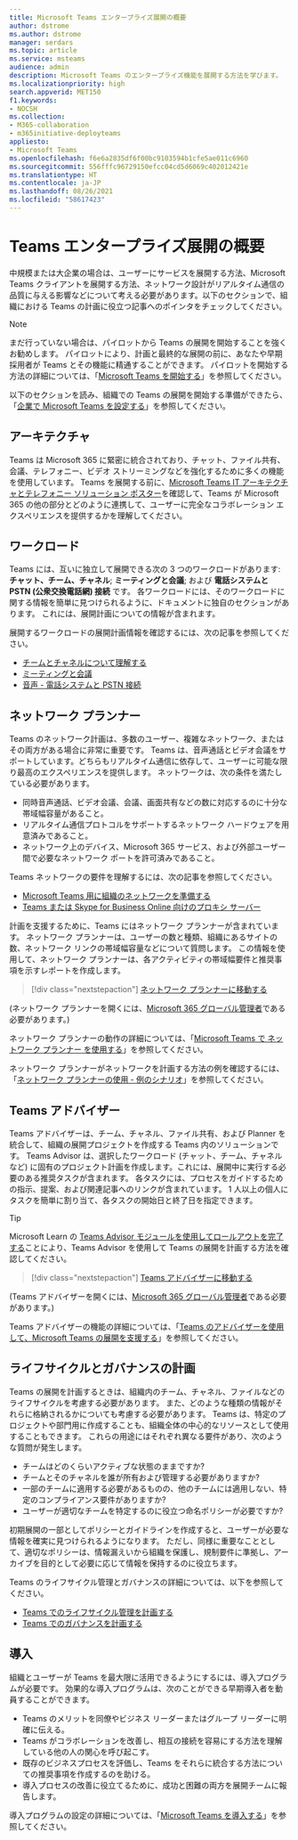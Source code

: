 ```yaml
---
title: Microsoft Teams エンタープライズ展開の概要
author: dstrome
ms.author: dstrome
manager: serdars
ms.topic: article
ms.service: msteams
audience: admin
description: Microsoft Teams のエンタープライズ機能を展開する方法を学びます。
ms.localizationpriority: high
search.appverid: MET150
f1.keywords:
- NOCSH
ms.collection:
- M365-collaboration
- m365initiative-deployteams
appliesto:
- Microsoft Teams
ms.openlocfilehash: f6e6a2835df6f00bc9103594b1cfe5ae011c6960
ms.sourcegitcommit: 556fffc96729150efcc04cd5d6069c402012421e
ms.translationtype: HT
ms.contentlocale: ja-JP
ms.lasthandoff: 08/26/2021
ms.locfileid: "58617423"
---
```

# <a name="teams-enterprise-deployment-overview"></a>Teams エンタープライズ展開の概要

中規模または大企業の場合は、ユーザーにサービスを展開する方法、Microsoft Teams クライアントを展開する方法、ネットワーク設計がリアルタイム通信の品質に与える影響などについて考える必要があります。以下のセクションで、組織における Teams の計画に役立つ記事へのポインタをチェックしてください。

> [!NOTE]
> まだ行っていない場合は、パイロットから Teams の展開を開始することを強くお勧めします。 パイロットにより、計画と最終的な展開の前に、あなたや早期採用者が Teams とその機能に精通することができます。 パイロットを開始する方法の詳細については、「[Microsoft Teams を開始する](get-started-with-teams-quick-start.md)」を参照してください。

以下のセクションを読み、組織での Teams の展開を開始する準備ができたら、「[企業で Microsoft Teams を設定する](deploy-enterprise-setup.md)」を参照してください。

## <a name="architecture"></a>アーキテクチャ

Teams は Microsoft 365 に緊密に統合されており、チャット、ファイル共有、会議、テレフォニー、ビデオ ストリーミングなどを強化するために多くの機能を使用しています。 Teams を展開する前に、[Microsoft Teams IT アーキテクチャとテレフォニー ソリューション ポスター](teams-architecture-solutions-posters.md)を確認して、Teams が Microsoft 365 の他の部分とどのように連携して、ユーザーに完全なコラボレーション エクスペリエンスを提供するかを理解してください。

## <a name="workloads"></a>ワークロード

Teams には、互いに独立して展開できる次の 3 つのワークロードがあります: **チャット、チーム、チャネル**; **ミーティングと会議**; および **電話システムと PSTN (公衆交換電話網) 接続** です。 各ワークロードには、そのワークロードに関する情報を簡単に見つけられるように、ドキュメントに独自のセクションがあります。 これには、展開計画についての情報が含まれます。

展開するワークロードの展開計画情報を確認するには、次の記事を参照してください。

- [チームとチャネルについて理解する](deploy-chat-teams-channels-microsoft-teams-landing-page.md)
- [ミーティングと会議](deploy-meetings-microsoft-teams-landing-page.md)
- [音声 - 電話システムと PSTN 接続](cloud-voice-landing-page.md)

## <a name="network-planner"></a>ネットワーク プランナー

Teams のネットワーク計画は、多数のユーザー、複雑なネットワーク、またはその両方がある場合に非常に重要です。 Teams は、音声通話とビデオ会議をサポートしています。どちらもリアルタイム通信に依存して、ユーザーに可能な限り最高のエクスペリエンスを提供します。 ネットワークは、次の条件を満たしている必要があります。

- 同時音声通話、ビデオ会議、会議、画面共有などの数に対応するのに十分な帯域幅容量があること。
- リアルタイム通信プロトコルをサポートするネットワーク ハードウェアを用意済みであること。
- ネットワーク上のデバイス、Microsoft 365 サービス、および外部ユーザー間で必要なネットワーク ポートを許可済みであること。

Teams ネットワークの要件を理解するには、次の記事を参照してください。

- [Microsoft Teams 用に組織のネットワークを準備する](prepare-network.md)
- [Teams または Skype for Business Online 向けのプロキシ サーバー](proxy-servers-for-skype-for-business-online.md)

計画を支援するために、Teams にはネットワーク プランナーが含まれています。 ネットワーク プランナーは、ユーザーの数と種類、組織にあるサイトの数、ネットワーク リンクの帯域幅容量などについて質問します。 この情報を使用して、ネットワーク プランナーは、各アクティビティの帯域幅要件と推奨事項を示すレポートを作成します。

 > [!div class="nextstepaction"]
> [ネットワーク プランナーに移動する](https://admin.teams.microsoft.com/networkplanner/organization)

(ネットワーク プランナーを開くには、[Microsoft 365 グローバル管理者](/microsoft-365/admin/add-users/about-admin-roles#commonly-used-microsoft-365-admin-center-roles)である必要があります。)

ネットワーク プランナーの動作の詳細については、「[Microsoft Teams で ネットワーク プランナー を使用する](network-planner.md)」を参照してください。

ネットワーク プランナーがネットワークを計画する方法の例を確認するには、「[ネットワーク プランナーの使用 - 例のシナリオ](tutorial-network-planner-example.yml)」を参照してください。

## <a name="teams-advisor"></a>Teams アドバイザー

Teams アドバイザーは、チーム、チャネル、ファイル共有、および Planner を統合して、組織の展開プロジェクトを作成する Teams 内のソリューションです。 Teams Advisor は、選択したワークロード (チャット、チーム、チャネルなど) に固有のプロジェクト計画を作成します。これには、展開中に実行する必要のある推奨タスクが含まれます。 各タスクには、プロセスをガイドするための指示、提案、および関連記事へのリンクが含まれています。 1 人以上の個人にタスクを簡単に割り当て、各タスクの開始日と終了日を指定できます。

> [!TIP]
> Microsoft Learn の [Teams Advisor モジュールを使用してロールアウトを完了する](/learn/modules/m365-teams-rollout-using-advisor/)ことにより、Teams Advisor を使用して Teams の展開を計画する方法を確認してください。

> [!div class="nextstepaction"]
> [Teams アドバイザーに移動する](https://admin.teams.microsoft.com/teams-deployment)

(Teams アドバイザーを開くには、[Microsoft 365 グローバル管理者](/microsoft-365/admin/add-users/about-admin-roles#commonly-used-microsoft-365-admin-center-roles)である必要があります。)

Teams アドバイザーの機能の詳細については、「[Teams のアドバイザーを使用して、Microsoft Teams の展開を支援する](use-advisor-teams-roll-out.md)」を参照してください。

## <a name="lifecycle-and-governance-planning"></a>ライフサイクルとガバナンスの計画

Teams の展開を計画するときは、組織内のチーム、チャネル、ファイルなどのライフサイクルを考慮する必要があります。 また、どのような種類の情報がそれらに格納されるかについても考慮する必要があります。 Teams は、特定のプロジェクトや部門用に作成することも、組織全体の中心的なリソースとして使用することもできます。 これらの用途にはそれぞれ異なる要件があり、次のような質問が発生します。

- チームはどのくらいアクティブな状態のままですか?
- チームとそのチャネルを誰が所有および管理する必要がありますか?
- 一部のチームに適用する必要があるものの、他のチームには適用しない、特定のコンプライアンス要件がありますか?
- ユーザーが適切なチームを特定するのに役立つ命名ポリシーが必要ですか?

初期展開の一部としてポリシーとガイドラインを作成すると、ユーザーが必要な情報を確実に見つけられるようになります。 ただし、同様に重要なこととして、適切なポリシーは、情報漏えいから組織を保護し、規制要件に準拠し、アーカイブを目的として必要に応じて情報を保持するのに役立ちます。

Teams のライフサイクル管理とガバナンスの詳細については、以下を参照してください。

- [Teams でのライフサイクル管理を計画する](plan-teams-lifecycle.md)
- [Teams でのガバナンスを計画する](plan-teams-governance.md)

## <a name="adoption"></a>導入

組織とユーザーが Teams を最大限に活用できるようにするには、導入プログラムが必要です。 効果的な導入プログラムは、次のことができる早期導入者を動員することができます。

- Teams のメリットを同僚やビジネス リーダーまたはグループ リーダーに明確に伝える。
- Teams がコラボレーションを改善し、相互の接続を容易にする方法を理解している他の人の関心を呼び起こす。
- 既存のビジネスプロセスを評価し、Teams をそれらに統合する方法についての推奨事項を作成するのを助ける。
- 導入プロセスの改善に役立てるために、成功と困難の両方を展開チームに報告します。

導入プログラムの設定の詳細については、「[Microsoft Teams を導入する](adopt-microsoft-teams-landing-page.md)」を参照してください。